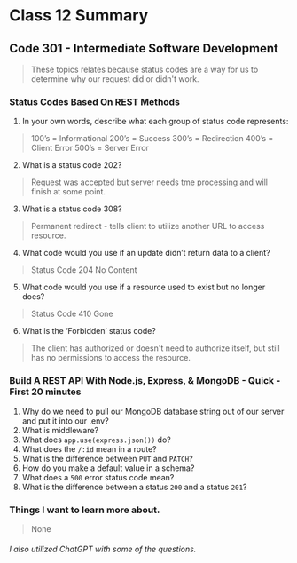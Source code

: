 # Class 12 Summary
## Code 301 - Intermediate Software Development

> These topics relates because status codes are a way for us to determine why our request did or didn't work.

### Status Codes Based On REST Methods
1. In your own words, describe what each group of status code represents:
> 100’s = Informational
> 200’s = Success
> 300’s = Redirection
> 400’s = Client Error
> 500’s = Server Error
2. What is a status code 202?
> Request was accepted but server needs tme processing and will finish at some point.
3. What is a status code 308?
> Permanent redirect - tells client to utilize another URL to access resource.
4. What code would you use if an update didn’t return data to a client?
> Status Code 204 No Content
5. What code would you use if a resource used to exist but no longer does?
> Status Code 410 Gone
6. What is the ‘Forbidden’ status code?
> The client has authorized or doesn't need to authorize itself, but still has no permissions to access the resource.

### Build A REST API With Node.js, Express, & MongoDB - Quick - First 20 minutes
1. Why do we need to pull our MongoDB database string out of our server and put it into our .env?
2. What is middleware?
3. What does `app.use(express.json())` do?
4. What does the `/:id` mean in a route?
5. What is the difference between `PUT` and `PATCH`?
6. How do you make a default value in a schema?
7. What does a `500` error status code mean?
8. What is the difference between a status `200` and a status `201`?

### Things I want to learn more about.
> None


###### I also utilized ChatGPT with some of the questions.